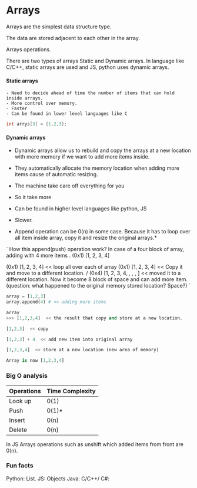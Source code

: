 # Arrays

Arrays are the simplest data structure type.

The data are stored adjacent to each other in the array.

Arrays operations.



There are two types of arrays Static and Dynamic arrays. 
In language like C/C++, static arrays are used and 
JS, python uses dynamic arrays.


#### Static arrays
	- Need to decide ahead of time the number of items that can hold inside arrays.
	- More control over memory.
	- Faster 
	- Can be found in lower level languages like C 

``` C
int arrys[3] = {1,2,3};
```

#### Dynamic arrays
* Dynamic arrays allow us to rebuild and copy the arrays at a new location with more memory if we want to add more items inside.
* They automatically allocate the memory location when adding more items cause of automatic resizing.
* The machine take care off everything for you
* So it take more 
* Can be found in higher level languages like python, JS
* Slower.

* Append operation can be  0(n) in some case. Because it has to loop over all item inside array, copy it and resize the original arrays.*

`
How this append(push) operation work?
In case of a four block of array, adding with 4 more items .
(0x1) [1, 2, 3, 4]

(0x1) [1, 2, 3, 4]  << loop all over each of array
(0x1) [1, 2, 3, 4]  << Copy it and move to a different location.
\/
(0x4)  [1, 2, 3, 4,  ,  ,  ,  ]  << moved it to a different location. Now it become 8 block of space and can add more item. 
(question: what happened to the original memory stored location? Space?)
`

``` python
array = [1,2,3]
array.append(4) # << adding more items

array
>>> [1,2,3,4]  << the result that copy and store at a new location.

[1,2,3]  << copy

[1,2,3] + 4  << add new item into original array

[1,2,3,4]  << store at a new location (new area of memory)

Array is now [1,2,3,4]
```

### Big O analysis
|Operations| Time Complexity|
|----------|------|
|Look up   | 0(1) |
|Push      | 0(1)* |
|Insert    | 0(n) |
|Delete    | 0(n) |



In JS
Arrays operations such as unshift which added items from front are 0(n).

### Fun facts
Python: List.
JS: Objects
Java: 
C/C++/ C#:


